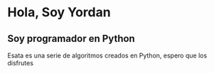 # Hola, Soy Yordan
## Soy programador en Python

Esata es una serie de algoritmos creados en Python, espero que los disfrutes

